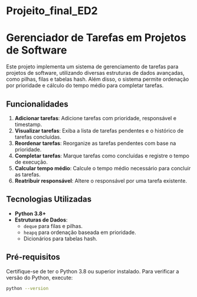 # Projeito_final_ED2
# Gerenciador de Tarefas em Projetos de Software

Este projeto implementa um sistema de gerenciamento de tarefas para projetos de software, utilizando diversas estruturas de dados avançadas, como pilhas, filas e tabelas hash. Além disso, o sistema permite ordenação por prioridade e cálculo do tempo médio para completar tarefas.

## Funcionalidades

1. **Adicionar tarefas**: Adicione tarefas com prioridade, responsável e timestamp.
2. **Visualizar tarefas**: Exiba a lista de tarefas pendentes e o histórico de tarefas concluídas.
3. **Reordenar tarefas**: Reorganize as tarefas pendentes com base na prioridade.
4. **Completar tarefas**: Marque tarefas como concluídas e registre o tempo de execução.
5. **Calcular tempo médio**: Calcule o tempo médio necessário para concluir as tarefas.
6. **Reatribuir responsável**: Altere o responsável por uma tarefa existente.

## Tecnologias Utilizadas

- **Python 3.8+**
- **Estruturas de Dados**:
  - `deque` para filas e pilhas.
  - `heapq` para ordenação baseada em prioridade.
  - Dicionários para tabelas hash.

## Pré-requisitos

Certifique-se de ter o Python 3.8 ou superior instalado. Para verificar a versão do Python, execute:

```bash
python --version
